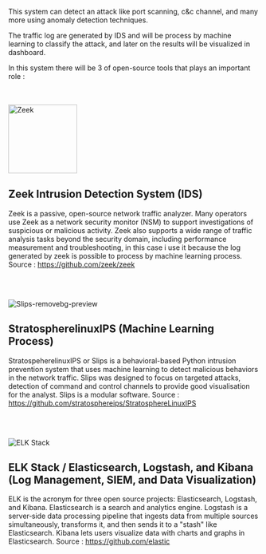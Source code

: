 This system can detect an attack like port scanning, c&c channel, and many more using anomaly detection techniques.

The traffic log are generated by IDS and will be process by machine learning to classify the attack, and later on the results will be visualized in dashboard. 

In this system there will be 3 of open-source tools that plays an important role :

<br>
<br>

<img width="138" alt="Zeek" src="https://user-images.githubusercontent.com/43380235/169695699-0a33f0a1-7b38-44c9-9c54-e093ae7ff411.png">

**Zeek Intrusion Detection System (IDS)**
--
Zeek is a passive, open-source network traffic analyzer. Many operators use Zeek as a network security monitor (NSM) to support investigations of suspicious or malicious activity. Zeek also supports a wide range of traffic analysis tasks beyond the security domain, including performance measurement and troubleshooting, in this case i use it because the log generated by zeek is possible to process by machine learning process.
Source : https://github.com/zeek/zeek

<br>
<br>

![Slips-removebg-preview](https://user-images.githubusercontent.com/43380235/169695789-a290d114-2f6c-471e-9c94-87d2322085aa.png)

**StratospherelinuxIPS (Machine Learning Process)**
--
StratospeherelinuxIPS or Slips is a behavioral-based Python intrusion prevention system that uses machine learning to detect malicious behaviors in the network traffic. Slips was designed to focus on targeted attacks, detection of command and control channels to provide good visualisation for the analyst. Slips is a modular software.
Source : https://github.com/stratosphereips/StratosphereLinuxIPS

<br>
<br>

![ELK Stack](https://user-images.githubusercontent.com/43380235/169695696-7b2cd0f0-0a2e-4ea7-b5d6-b32772c68203.png)

**ELK Stack / Elasticsearch, Logstash, and Kibana (Log Management, SIEM, and Data Visualization)**
--
ELK is the acronym for three open source projects: Elasticsearch, Logstash, and Kibana. Elasticsearch is a search and analytics engine. Logstash is a server‑side data processing pipeline that ingests data from multiple sources simultaneously, transforms it, and then sends it to a "stash" like Elasticsearch. Kibana lets users visualize data with charts and graphs in Elasticsearch.
Source : https://github.com/elastic


